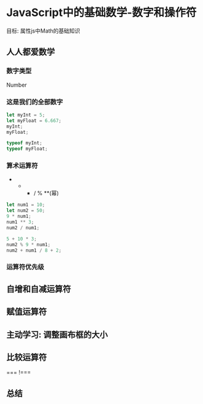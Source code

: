 # JavaScript中的基础数学-数字和操作符
目标: 属性js中Math的基础知识

## 人人都爱数学
### 数字类型
Number

### 这是我们的全部数字
```js
let myInt = 5;
let myFloat = 6.667;
myInt;
myFloat;

typeof myInt;
typeof myFloat;
```

### 算术运算符
+ - * / % **(幂)
```js
let num1 = 10;
let num2 = 50;
9 * num1;
num1 ** 3;
num2 / num1;

5 + 10 * 3;
num2 % 9 * num1;
num2 + num1 / 8 + 2;
```

### 运算符优先级

## 自增和自减运算符

## 赋值运算符

## 主动学习: 调整画布框的大小

## 比较运算符
=== !===

## 总结